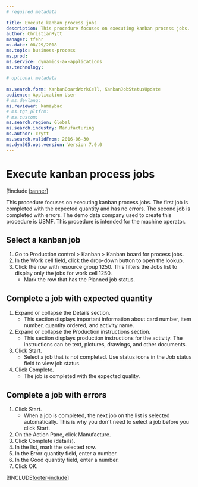 ```yaml
--- 
# required metadata 
 
title: Execute kanban process jobs
description: This procedure focuses on executing kanban process jobs. 
author: ChristianRytt
manager: tfehr 
ms.date: 08/29/2018
ms.topic: business-process 
ms.prod:  
ms.service: dynamics-ax-applications 
ms.technology:  
 
# optional metadata 
 
ms.search.form: KanbanBoardWorkCell, KanbanJobStatusUpdate   
audience: Application User 
# ms.devlang:  
ms.reviewer: kamaybac
# ms.tgt_pltfrm:  
# ms.custom:  
ms.search.region: Global
ms.search.industry: Manufacturing
ms.author: crytt
ms.search.validFrom: 2016-06-30 
ms.dyn365.ops.version: Version 7.0.0 
---
```

# Execute kanban process jobs

[!include [banner](../../includes/banner.md)]

This procedure focuses on executing kanban process jobs. The first job is completed with the expected quantity and has no errors. The second job is completed with errors. The demo data company used to create this procedure is USMF. This procedure is intended for the machine operator.


## Select a kanban job
1. Go to Production control > Kanban > Kanban board for process jobs.
2. In the Work cell field, click the drop-down button to open the lookup.
3. Click the row with resource group 1250. This filters the Jobs list to display only the jobs for work cell 1250.
    * Mark the row that has the Planned job status.  

## Complete a job with expected quantity
1. Expand or collapse the Details section.
    * This section displays important information about card number, item number, quantity ordered, and activity name.  
2. Expand or collapse the Production instructions section.
    * This section displays production instructions for the activity. The instructions can be text, pictures, drawings, and other documents.  
3. Click Start.
    * Select a job that is not completed. Use status icons in the Job status field to view job status.      
4. Click Complete.
    * The job is completed with the expected quality.  

## Complete a job with errors
1. Click Start.
    * When a job is completed, the next job on the list is selected automatically. This is why you don't need to select a job before you click Start.  
2. On the Action Pane, click Manufacture.
3. Click Complete (details).
4. In the list, mark the selected row.
5. In the Error quantity field, enter a number.
6. In the Good quantity field, enter a number.
7. Click OK.



[!INCLUDE[footer-include](../../../includes/footer-banner.md)]